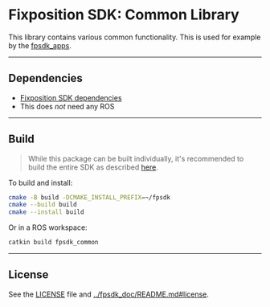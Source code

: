 # Fixposition SDK: Common Library

This library contains various common functionality. This is used for example by the [fpsdk_apps](../fpsdk_apps/README.md).

---
## Dependencies

- [Fixposition SDK dependencies](../fpsdk_doc/README.md#dependencies)
- This does *not* need any ROS


---
## Build

> While this package can be built individually, it's recommended to build the entire SDK as described
> [here](../fpsdk_doc/README.md#building).

To build and install:

```sh
cmake -B build -DCMAKE_INSTALL_PREFIX=~/fpsdk
cmake --build build
cmake --install build
```

Or in a ROS workspace:

```sh
catkin build fpsdk_common
```


---
## License

See the [LICENSE](LICENSE) file and [../fpsdk_doc/README.md#license](../fpsdk_doc/README.md#license).
